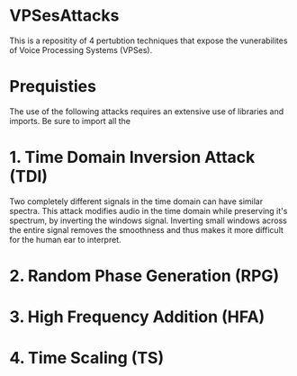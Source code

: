 # VPSesAttacks
This is a repositity of 4 pertubtion techniques that expose the vunerabilites of Voice Processing Systems (VPSes).

# Prequisties
The use of the following attacks requires an extensive use of libraries and imports. Be sure to import all the 

# 1. Time Domain Inversion Attack (TDI)
Two completely different signals in the time domain can have similar spectra. This attack modifies audio in the time domain while preserving it's spectrum, by inverting the windows signal. Inverting small windows across the entire signal removes the smoothness and thus makes it more difficult for the human ear to interpret. 

# 2. Random Phase Generation (RPG)

# 3. High Frequency Addition (HFA)

# 4. Time Scaling (TS)

